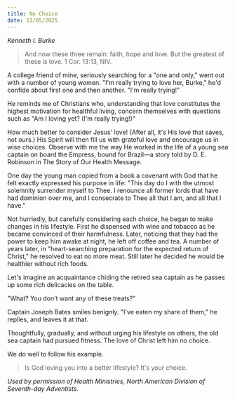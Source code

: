 ```yaml
---
title: No Choice
date: 13/05/2025
---
```


_Kenneth I. Burke_

> <p></p>
> And now these three remain: faith, hope and love. But the greatest of these is love. 1 Cor. 13:13, NIV.

A college friend of mine, seriously searching for a "one and only," went out with a number of young women. "I'm really trying to love her, Burke," he'd confide about first one and then another. "I'm really trying!"

He reminds me of Christians who, understanding that love constitutes the highest motivation for healthful living, concern themselves with questions such as "Am I loving yet? (I'm really trying!)"

How much better to consider Jesus' love! (After all, it's His love that saves, not ours.) His Spirit will then fill us with grateful love and encourage us in wise choices. Observe with me the way He worked in the life of a young sea captain on board the Empress, bound for Brazil—a story told by D. E. Robinson in The Story of Our Health Message.

One day the young man copied from a book a covenant with God that he felt exactly expressed his purpose in life: "This day do I with the utmost solemnity surrender myself to Thee. I renounce all former lords that have had dominion over me, and I consecrate to Thee all that I am, and all that I have."

Not hurriedly, but carefully considering each choice, he began to make changes in his lifestyle. First he dispensed with wine and tobacco as he became convinced of their harmfulness. Later, noticing that they had the power to keep him awake at night, he left off coffee and tea. A number of years later, in "heart-searching preparation for the expected return of Christ," he resolved to eat no more meat. Still later he decided he would be healthier without rich foods.

Let's imagine an acquaintance chiding the retired sea captain as he passes up some rich delicacies on the table.

"What? You don't want any of these treats?"

Captain Joseph Bates smiles benignly. "I've eaten my share of them," he replies, and leaves it at that.

Thoughtfully, gradually, and without urging his lifestyle on others, the old sea captain had pursued fitness. The love of Christ left him no choice.

We do well to follow his example.

> <callout></callout>
> Is God loving you into a better lifestyle? It's your choice.

_Used by permission of Health Ministries, North American Division of Seventh-day Adventists._